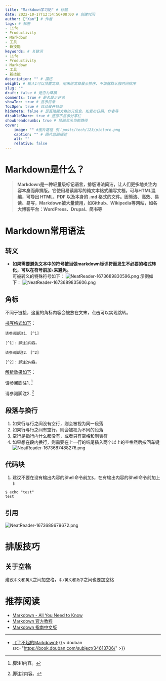 ```yaml
---
title: "Markdown学习记" # 标题
date: 2022-10-17T12:54:56+08:00 # 创建时间
author: ["Xan"] # 作者
tags: # 标签
- Life
- Productivity
- Markdown
- 工具
- 新技能
keywords: # 关键词
- Life
- Productivity
- Markdown
- 工具
- 新技能
description: "" # 描述
weight: # 输入1可以顶置文章，用来给文章展示排序，不填就默认按时间排序
slug: ""
draft: false # 是否为草稿
comments: true # 是否展示评论
showToc: true # 显示目录
TocOpen: true # 自动展开目录
hidemeta: false # 是否隐藏文章的元信息，如发布日期、作者等
disableShare: true # 底部不显示分享栏
showbreadcrumbs: true # 顶部显示当前路径
cover:
    image: "" #图片路径 例：posts/tech/123/picture.png
    caption: "" # 图片底部描述
    alt: ""
    relative: false
---
```


# Markdown是什么？
> **Markdown是一种轻量级标记语言，排版语法简洁，让人们更多地关注内容本身而非排版。它使用易读易写的纯文本格式编写文档，可与HTML混编，可导出 HTML、PDF 以及本身的 .md 格式的文件。因简洁、高效、易读、易写，Markdown被大量使用，如Github、Wikipedia等网站，如各大博客平台：WordPress、Drupal、简书等**
# Markdown常用语法
## 转义
- **如果需要避免文本中的符号被当做markdown标识符而发生不必要的格式转化，可以在符号前加`\`来避免。**  
可被转义的特殊符号如下：
![NeatReader-1673689830596.png](https://bu.dusays.com/2023/01/14/63c27b0eb8fa7.png)
示例如下： 
![NeatReader-1673689835606.png](https://bu.dusays.com/2023/01/14/63c27b112bf62.png)
## 角标
不同于链接，这里的角标内容会被放在文末，点击可以实现跳转。

<u>书写格式如下</u>：

```
请参阅脚注1. [^1]

[^1]: 脚注1内容。

请参阅脚注2. [^2]

[^2]: 脚注2内容。
```

<u>解析效果如下</u>：

请参阅脚注1. [^1]

[^1]: 脚注1内容。

请参阅脚注2. [^2]

[^2]: 脚注2内容。

## 段落与换行
1. 如果行与行之间没有空行，则会被视为同一段落
2. 如果行与行之间有空行，则会被视为不同的段落
3. 空行是指行内什么都没有，或者只有空格和制表符
4. 如果想在段内换行，则需要在上一行的结尾插入两个以上的空格然后按回车键
![NeatReader-1673687488276.png](https://bu.dusays.com/2023/01/14/63c271cd41342.png)
## 代码块
1. 建议不要在没有输出内容的Shell命令前加`$`，在有输出内容的Shell命令前加上`$`
```shell
$ echo "test"
test
```
## 引用
![NeatReader-1673689679672.png](https://bu.dusays.com/2023/01/14/63c27a5f1c3b1.png)

# 排版技巧
## 关于空格
建议`中文`和`英文`之间加空格，`中/英文`和`数字`之间也要加空格  

# 推荐阅读
- [Markdown - All You Need to Know](http://haoeric.github.io/markdown-grammar/#fnref:1)
- [Markdown 官方教程](https://markdown.com.cn/)
- [Markdown 指南中文版](https://www.markdown.xyz/)
***
- [《了不起的Markdown》](https://book.douban.com/subject/34613706/)
{{< douban src="https://book.douban.com/subject/34613706/" >}}

